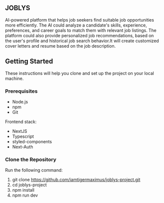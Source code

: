## JOBLYS

AI-powered platform that helps job seekers find suitable job opportunities more efficiently. The AI could analyze a candidate's skills, experience, preferences, and career goals to match them with relevant job listings. The platform could also provide personalized job recommendations, based on the user's profile and historical job search behavior.It will create customized cover letters and resume based on the job description.
    
## Getting Started

These instructions will help you clone and set up the project on your local machine.

### Prerequisites
- Node.js 
- npm 
- Git

Frontend stack:
- NextJS
- Typescript
- styled-components
- Next-Auth

### Clone the Repository

Run the following command:
1. git clone https://github.com/iamtigermaximus/joblys-project.git
2. cd joblys-project
3. npm install
4. npm run dev

